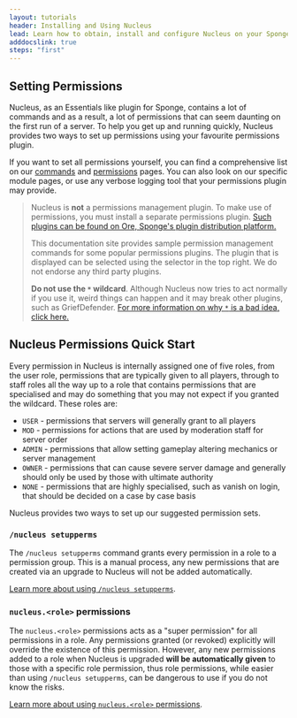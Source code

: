 ```yaml
---
layout: tutorials
header: Installing and Using Nucleus
lead: Learn how to obtain, install and configure Nucleus on your Sponge Server
adddocslink: true
steps: "first"
---
```


## Setting Permissions

Nucleus, as an Essentials like plugin for Sponge, contains a lot of commands and as a result,
a lot of permissions that can seem daunting on the first run of a server. To help you get up
and running quickly, Nucleus provides two ways to set up permissions using your favourite 
permissions plugin.

If you want to set all permissions yourself, you can find a comprehensive list on our
[commands](../../commands2.html) and [permissions](../../permissions.html) pages. You can also
look on our specific module pages, or use any verbose logging tool that your permissions plugin
may provide.

> Nucleus is **not** a permissions management plugin. To make use of permissions, you must install a separate permissions plugin. [Such plugins can be found on Ore, Sponge's plugin distribution platform.](https://ore.spongepowered.org)
>
> This documentation site provides sample permission management commands for some popular permissions plugins. The plugin that is displayed can be selected using the selector in the top right. We do not endorse any third party plugins.
>
> **Do not use the `*` wildcard**. Although Nucleus now tries to act normally if you use it, weird things can happen and it may break other plugins, such as GriefDefender. [For more information on why `*` is a bad idea, click here.](../../nowildcard.html)

## Nucleus Permissions Quick Start

Every permission in Nucleus is internally assigned one of five roles, from the user role, permissions
that are typically given to all players, through to staff roles all the way up to a role that contains
permissions that are specialised and may do something that you may not expect if you granted the wildcard.
These roles are:

* `USER` - permissions that servers will generally grant to all players
* `MOD` - permissions for actions that are used by moderation staff for server order
* `ADMIN` - permissions that allow setting gameplay altering mechanics or server management
* `OWNER` - permissions that can cause severe server damage and generally should only be used by those with ultimate authority
* `NONE`  - permissions that are highly specialised, such as vanish on login, that should be decided on a case by case basis

Nucleus provides two ways to set up our suggested permission sets.

### `/nucleus setupperms`

The `/nucleus setupperms` command grants every permission in a role to a permission group. This is a manual process, any new permissions that are created via an upgrade to Nucleus will not be added automatically. 

[Learn more about using `/nucleus setupperms`](../../howto/setupperms.html).

### `nucleus.<role>` permissions

The `nucleus.<role>` permissions acts as a "super permission" for all permissions in a role. Any permissions granted (or revoked) explicitly will override the existence of this permission. However, any new permissions added to a role when Nucleus is upgraded **will be automatically given**
to those with a specific role permission, thus role permissions, while easier than using `/nucleus setupperms`, can be dangerous to use if you do not know the risks. 

[Learn more about using `nucleus.<role>` permissions](../../howto/roleperms.html). 